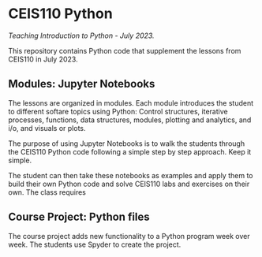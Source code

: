 # CEIS110 Python

_Teaching Introduction to Python - July 2023._

This repository contains Python code that supplement the lessons from CEIS110 in July 2023.

## Modules: Jupyter Notebooks

The lessons are organized in modules. Each module introduces the student to different softare topics using Python: 
Control structures, iterative processes, functions, data structures, modules, plotting and analytics, and i/o, and visuals or plots. 

The purpose of using Jupyter Notebooks is to walk the students through the CEIS110 Python code 
following a simple step by step approach. Keep it simple.

The student can then take these notebooks as examples and apply them to build their own Python code
and solve CEIS110 labs and exercises on their own. The class requires 

## Course Project: Python files

The course project adds new functionality to a Python program week over week. The students use Spyder to create the project.
